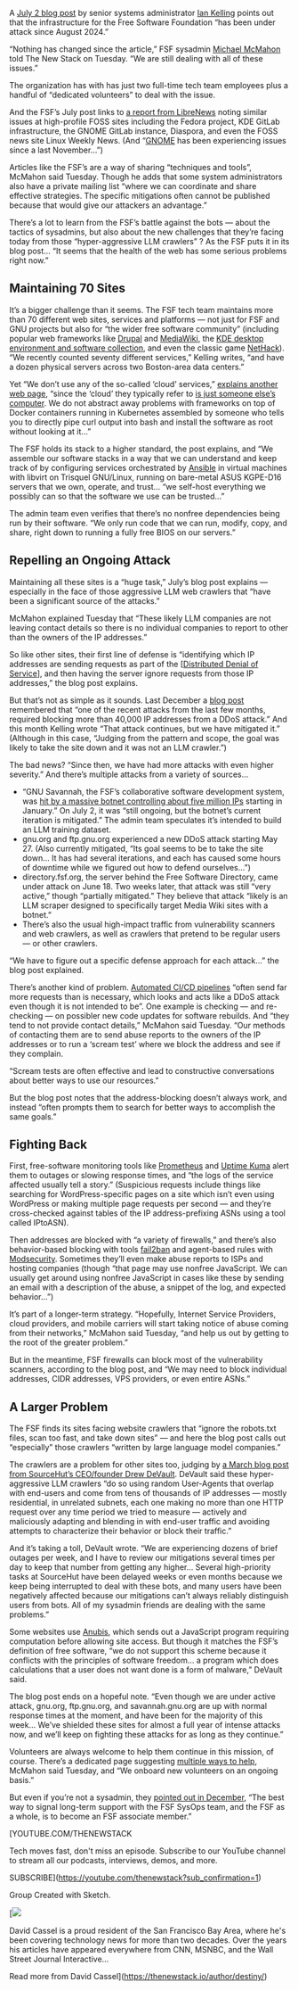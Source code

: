 A [July 2 blog post](https://www.fsf.org/blogs/sysadmin/our-small-team-vs-millions-of-bots) by senior systems administrator [Ian Kelling](https://www.fsf.org/about/staff-and-board#iank) points out that the infrastructure for the Free Software Foundation “has been under attack since August 2024.”

“Nothing has changed since the article,” FSF sysadmin [Michael McMahon](https://www.fsf.org/about/staff-and-board#michael) told The New Stack on Tuesday. “We are still dealing with all of these issues.”

The organization has with has just two full-time tech team employees plus a handful of “dedicated volunteers” to deal with the issue.

And the FSF’s July post links to [a report from LibreNews](https://thelibre.news/foss-infrastructure-is-under-attack-by-ai-companies/) noting similar issues at high-profile FOSS sites including the Fedora project, KDE GitLab infrastructure, the GNOME GitLab instance, Diaspora, and even the FOSS news site Linux Weekly News. (And “[GNOME](https://thenewstack.io/what-makes-gnome-so-appealing/) has been experiencing issues since a last November…”)

Articles like the FSF’s are a way of sharing “techniques and tools”, McMahon said Tuesday. Though he adds that some system administrators also have a private mailing list “where we can coordinate and share effective strategies. The specific mitigations often cannot be published because that would give our attackers an advantage.”

There’s a lot to learn from the FSF’s battle against the bots — about the tactics of sysadmins, but also about the new challenges that they’re facing today from those “hyper-aggressive LLM crawlers” ? As the FSF puts it in its blog post… “It seems that the health of the web has some serious problems right now.”

## Maintaining 70 Sites

It’s a bigger challenge than it seems. The FSF tech team maintains more than 70 different web sites, services and platforms — not just for FSF and GNU projects but also for “the wider free software community” (including popular web frameworks like [Drupal](https://www.fsf.org/working-together/gang/drupal) and [MediaWiki](https://directory.fsf.org/wiki/MediaWiki), the [KDE desktop environment and software collection](https://directory.fsf.org/wiki/Kde), and even the classic game [NetHack](https://directory.fsf.org/wiki/Nethack)). “We recently counted seventy different services,” Kelling writes, “and have a dozen physical servers across two Boston-area data centers.”

Yet “We don’t use any of the so-called ‘cloud’ services,” [explains another web page](https://www.fsf.org/blogs/sysadmin/join-the-fsf-and-support-the-tech-team), “since the ‘cloud’ they typically refer to [is just someone else’s computer](https://www.gnu.org/philosophy/who-does-that-server-really-serve.html). We do not abstract away problems with frameworks on top of Docker containers running in Kubernetes assembled by someone who tells you to directly pipe curl output into bash and install the software as root without looking at it…”

The FSF holds its stack to a higher standard, the post explains, and “We assemble our software stacks in a way that we can understand and keep track of by configuring services orchestrated by [Ansible](https://thenewstack.io/red-hat-ansible-and-hashicorp-terraform-will-be-coming-together/) in virtual machines with libvirt on Trisquel GNU/Linux, running on bare-metal ASUS KGPE-D16 servers that we own, operate, and trust… “we self-host everything we possibly can so that the software we use can be trusted…”

The admin team even verifies that there’s no nonfree dependencies being run by their software. “We only run code that we can run, modify, copy, and share, right down to running a fully free BIOS on our servers.”

## Repelling an Ongoing Attack

Maintaining all these sites is a “huge task,” July’s blog post explains — especially in the face of those aggressive LLM web crawlers that “have been a significant source of the attacks.”

McMahon explained Tuesday that “These likely LLM companies are not leaving contact details so there is no individual companies to report to other than the owners of the IP addresses.”

So like other sites, their first line of defense is “identifying which IP addresses are sending requests as part of the [[Distributed Denial of Service](https://thenewstack.io/how-a-popular-combo-provides-ddos-protection/)], and then having the server ignore requests from those IP addresses,” the blog post explains.

But that’s not as simple as it sounds. Last December a [blog post](https://www.fsf.org/bulletin/2024/fall/fsf-sysops-cleaning-up-the-internet) remembered that “one of the recent attacks from the last few months, required blocking more than 40,000 IP addresses from a DDoS attack.” And this month Kelling wrote “That attack continues, but we have mitigated it.” (Although in this case, “Judging from the pattern and scope, the goal was likely to take the site down and it was not an LLM crawler.”)

The bad news? “Since then, we have had more attacks with even higher severity.” And there’s multiple attacks from a variety of sources…

* “GNU Savannah, the FSF’s collaborative software development system, was [hit by a massive botnet controlling about five million IPs](https://www.fsf.org/bulletin/2025/spring/defending-savannah-from-ddos-attacks) starting in January.” On July 2, it was “still ongoing, but the botnet’s current iteration is mitigated.” The admin team speculates it’s intended to build an LLM training dataset.
* gnu.org and ftp.gnu.org experienced a new DDoS attack starting May 27. (Also currently mitigated, “Its goal seems to be to take the site down… It has had several iterations, and each has caused some hours of downtime while we figured out how to defend ourselves…”)
* directory.fsf.org, the server behind the Free Software Directory, came under attack on June 18. Two weeks later, that attack was still “very active,” though “partially mitigated.” They believe that attack “likely is an LLM scraper designed to specifically target Media Wiki sites with a botnet.”
* There’s also the usual high-impact traffic from vulnerability scanners and web crawlers, as well as crawlers that pretend to be regular users — or other crawlers.

“We have to figure out a specific defense approach for each attack…” the blog post explained.

There’s another kind of problem. [Automated CI/CD pipelines](https://thenewstack.io/ci-cd/) “often send far more requests than is necessary, which looks and acts like a DDoS attack even though it is not intended to be”. One example is checking — and re-checking — on possibler new code updates for software rebuilds. And “they tend to not provide contact details,” McMahon said Tuesday. “Our methods of contacting them are to send abuse reports to the owners of the IP addresses or to run a ‘scream test’ where we block the address and see if they complain.

“Scream tests are often effective and lead to constructive conversations about better ways to use our resources.”

But the blog post notes that the address-blocking doesn’t always work, and instead “often prompts them to search for better ways to accomplish the same goals.”

## Fighting Back

First, free-software monitoring tools like [Prometheus](https://thenewstack.io/creating-a-path-for-prometheus-success/) and [Uptime Kuma](https://uptime.kuma.pet/) alert them to outages or slowing response times, and “the logs of the service affected usually tell a story.” (Suspicious requests include things like searching for WordPress-specific pages on a site which isn’t even using WordPress or making multiple page requests per second — and they’re cross-checked against tables of the IP address-prefixing ASNs using a tool called IPtoASN).

Then addresses are blocked with “a variety of firewalls,” and there’s also behavior-based blocking with tools [fail2ban](https://github.com/fail2ban/fail2ban) and agent-based rules with [Modsecurity](https://modsecurity.org/). Sometimes they’ll even make abuse reports to ISPs and hosting companies (though “that page may use nonfree JavaScript. We can usually get around using nonfree JavaScript in cases like these by sending an email with a description of the abuse, a snippet of the log, and expected behavior…”)

It’s part of a longer-term strategy. “Hopefully, Internet Service Providers, cloud providers, and mobile carriers will start taking notice of abuse coming from their networks,” McMahon said Tuesday, “and help us out by getting to the root of the greater problem.”

But in the meantime, FSF firewalls can block most of the vulnerability scanners, according to the blog post, and “We may need to block individual addresses, CIDR addresses, VPS providers, or even entire ASNs.”

## A Larger Problem

The FSF finds its sites facing website crawlers that “ignore the robots.txt files, scan too fast, and take down sites” — and here the blog post calls out “especially” those crawlers “written by large language model companies.”

The crawlers are a problem for other sites too, judging by [a March blog post from SourceHut’s CEO/founder Drew DeVault](https://drewdevault.com/2025/03/17/2025-03-17-Stop-externalizing-your-costs-on-me.html). DeVault said these hyper-aggressive LLM crawlers “do so using random User-Agents that overlap with end-users and come from tens of thousands of IP addresses — mostly residential, in unrelated subnets, each one making no more than one HTTP request over any time period we tried to measure — actively and maliciously adapting and blending in with end-user traffic and avoiding attempts to characterize their behavior or block their traffic.”

And it’s taking a toll, DeVault wrote. “We are experiencing dozens of brief outages per week, and I have to review our mitigations several times per day to keep that number from getting any higher… Several high-priority tasks at SourceHut have been delayed weeks or even months because we keep being interrupted to deal with these bots, and many users have been negatively affected because our mitigations can’t always reliably distinguish users from bots. All of my sysadmin friends are dealing with the same problems.”

Some websites use [Anubis](https://github.com/TecharoHQ/anubis), which sends out a JavaScript program requiring computation before allowing site access. But though it matches the FSF’s definition of free software, “we do not support this scheme because it conflicts with the principles of software freedom… a program which does calculations that a user does not want done is a form of malware,” DeVault said.

The blog post ends on a hopeful note. “Even though we are under active attack, gnu.org, ftp.gnu.org, and savannah.gnu.org are up with normal response times at the moment, and have been for the majority of this week… We’ve shielded these sites for almost a full year of intense attacks now, and we’ll keep on fighting these attacks for as long as they continue.”

Volunteers are always welcome to help them continue in this mission, of course. There’s a dedicated page suggesting [multiple ways to help](https://libreplanet.org/wiki/Group:FSF:Tech_Team_Volunteers), McMahon said Tuesday, and “We onboard new volunteers on an ongoing basis.”

But even if you’re not a sysadmin, they [pointed out in December](https://www.fsf.org/bulletin/2024/fall/fsf-sysops-cleaning-up-the-internet), “The best way to signal long-term support with the FSF SysOps team, and the FSF as a whole, is to become an FSF associate member.”

[YOUTUBE.COM/THENEWSTACK

Tech moves fast, don't miss an episode. Subscribe to our YouTube
channel to stream all our podcasts, interviews, demos, and more.

SUBSCRIBE](https://youtube.com/thenewstack?sub_confirmation=1)

Group
Created with Sketch.

[![](https://cdn.thenewstack.io/media/2023/11/82081813-7zddypfe_400x400.jpg)

David Cassel is a proud resident of the San Francisco Bay Area, where he's been covering technology news for more than two decades. Over the years his articles have appeared everywhere from CNN, MSNBC, and the Wall Street Journal Interactive...

Read more from David Cassel](https://thenewstack.io/author/destiny/)